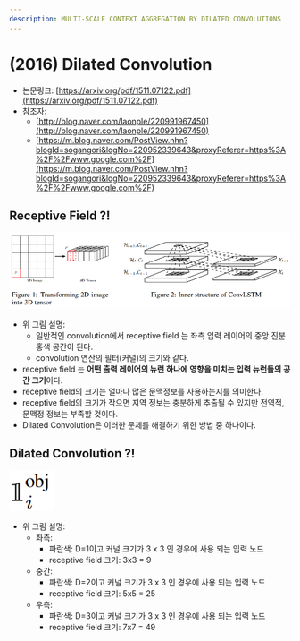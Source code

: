 ```yaml
---
description: MULTI-SCALE CONTEXT AGGREGATION BY DILATED CONVOLUTIONS
---
```


# \(2016\) Dilated Convolution

* 논문링크: [https://arxiv.org/pdf/1511.07122.pdf](https://arxiv.org/pdf/1511.07122.pdf)
* 참조자: 
  * [http://blog.naver.com/laonple/220991967450](http://blog.naver.com/laonple/220991967450)
  * [https://m.blog.naver.com/PostView.nhn?blogId=sogangori&logNo=220952339643&proxyReferer=https%3A%2F%2Fwww.google.com%2F](https://m.blog.naver.com/PostView.nhn?blogId=sogangori&logNo=220952339643&proxyReferer=https%3A%2F%2Fwww.google.com%2F)

## Receptive Field ?!

![](../.gitbook/assets/image%20%2865%29.png)

* 위 그림 설명:
  * 일반적인 convolution에서 receptive field 는 좌측 입력 레이어의 중앙 진분홍색 공간이 된다.
  * convolution 연산의 필터\(커널\)의 크기와 같다.
* receptive field 는 **어떤 출력 레이어의 뉴런 하나에 영향을 미치는 입력 뉴런들의 공간 크기**이다.
* receptive field의 크기는 얼마나 많은 문맥정보를 사용하는지를 의미한다.
* receptive field의 크기가 작으면 지역 정보는 충분하게 추출될 수 있지만 전역적, 문맥정 정보는 부족할 것이다.
* Dilated Convolution은 이러한 문제를 해결하기 위한 방법 중 하나이다.

## Dilated Convolution ?!

![](../.gitbook/assets/image%20%2854%29.png)

* 위 그림 설명:
  * 좌측: 
    * 파란색: D=1이고 커널 크기가 3 x 3 인 경우에 사용 되는 입력 노드
    * receptive field 크기:  3x3 = 9
  * 중간:
    * 파란색:  D=2이고 커널 크기가 3 x 3 인 경우에 사용 되는 입력 노드
    * receptive field 크기:  5x5 = 25
  * 우측: 
    * 파란색: D=3이고 커널 크기가 3 x 3 인 경우에 사용 되는 입력 노드
    * receptive field 크기:  7x7 = 49







